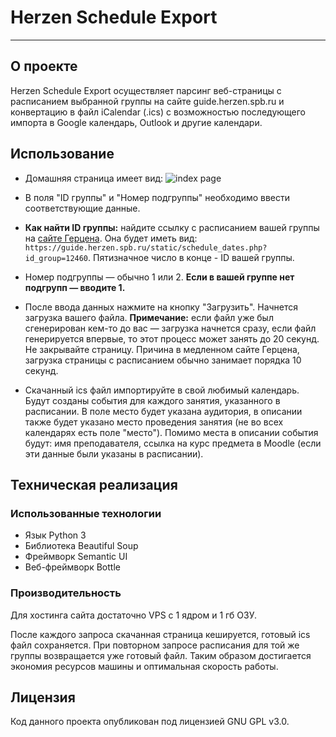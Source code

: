 # Herzen Schedule Export
_______________

## О проекте

Herzen Schedule Export осуществляет парсинг веб-страницы с расписанием выбранной группы на сайте guide.herzen.spb.ru и
конвертацию в файл iCalendar (.ics) с возможностью последующего импорта в Google календарь, Outlook и другие календари.

## Использование

- Домашняя страница имеет вид:
  ![index page](https://imgur.com/oxAnctP.png)

- В поля "ID группы" и "Номер подгруппы" необходимо ввести соответствующие данные.

- **Как найти ID группы:** найдите ссылку с расписанием вашей группы
  на [сайте Герцена](https://guide.herzen.spb.ru/static/schedule.php). Она будет иметь вид:
  `https://guide.herzen.spb.ru/static/schedule_dates.php?id_group=12460`. Пятизначное число в конце - ID вашей группы.

- Номер подгруппы — обычно 1 или 2. **Если в вашей группе нет подгрупп — вводите 1.**

- После ввода данных нажмите на кнопку "Загрузить". Начнется загрузка вашего файла.
 **Примечание:** если файл уже был сгенерирован кем-то до вас — загрузка начнется сразу, если файл генерируется
  впервые, то этот процесс может занять до 20 секунд. Не закрывайте страницу. Причина в медленном сайте Герцена,
  загрузка страницы с расписанием обычно занимает порядка 10 секунд.

- Скачанный ics файл импортируйте в свой любимый календарь. Будут созданы события для каждого занятия, указанного в
  расписании. В поле место будет указана аудитория, в описании также будет указано место проведения занятия (не во всех
  календарях есть поле "место"). Помимо места в описании события будут: имя преподавателя, ссылка на курс предмета в
  Moodle
  (если эти данные были указаны в расписании).

## Техническая реализация

### Использованные технологии

- Язык Python 3
- Библиотека Beautiful Soup
- Фреймворк Semantic UI
- Веб-фреймворк Bottle

### Производительность

Для хостинга сайта достаточно VPS с 1 ядром и 1 гб ОЗУ.

После каждого запроса скачанная страница кешируется, готовый ics файл сохраняется. При повторном запросе расписания для
той же группы возвращается уже готовый файл. Таким образом достигается экономия ресурсов машины и оптимальная скорость
работы.

## Лицензия

Код данного проекта опубликован под лицензией GNU GPL v3.0.